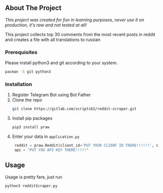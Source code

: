 <!-- ABOUT THE PROJECT -->
## About The Project

*This project was created for fun in learning purposes, never use it on production, it's raw and not tested at all!*

This project collects top 30 comments from the most recent posts in reddit and creates a file with all translations to russian

### Prerequisites

Please install python3 and git according to your system.
```sh
pacman -S git python3
```

### Installation

1. Register Telegram Bot using Bot Father
2. Clone the repo
   ```sh
   git clone https://gitlab.com/scripts62/reddit-scraper.git
   ```
3. Install pip packages
   ```sh
   pip3 install praw
   ```
4. Enter your data in `application.py`
   ```python
    reddit = praw.Reddit(client_id='PUT YOUR CLIENT ID THERE!!!!!!', client_secret='PUT YOUR CLIENT SECRET THERE!!!!', user_agent='PUT YOUR USER AGENT THERE!!!')
    api = "PUT YOU API KEY THERE!!!!!"
   ```

<!-- USAGE EXAMPLES -->
## Usage

Usage is pretty fare, just run

```sh
python3 redditScraper.py
```
